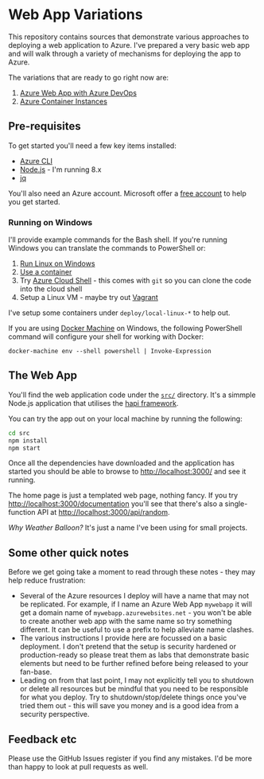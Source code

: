 # Web App Variations

This repository contains sources that demonstrate various approaches to deploying a web application to Azure. I've prepared a very basic web app
and will walk through a variety of mechanisms for deploying the app to
Azure.

The variations that are ready to go right now are:

1. [Azure Web App with Azure DevOps](deploy/azure-webapp-arm)
1. [Azure Container Instances](deploy/azure-aci)

## Pre-requisites

To get started you'll need a few key items installed:

* [Azure CLI](https://docs.microsoft.com/en-us/cli/azure/install-azure-cli?view=azure-cli-latest)
* [Node.js](https://nodejs.org/en/) - I'm running 8.x
* [jq](https://stedolan.github.io/jq/download/)

You'll also need an Azure account. Microsoft offer a [free account](https://azure.microsoft.com/en-au/free/) to help you get started.

### Running on Windows

I'll provide example commands for the Bash shell. If you're running Windows you
can translate the commands to PowerShell or:

1. [Run Linux on Windows](https://docs.microsoft.com/en-us/windows/wsl/install-win10)
1. [Use a container](https://docs.docker.com/docker-for-windows/)
1. Try [Azure Cloud Shell](https://azure.microsoft.com/en-us/features/cloud-shell/) - this comes with `git` so you can clone the code into the cloud shell
1. Setup a Linux VM - maybe try out [Vagrant](https://www.vagrantup.com/)

I've setup some containers under `deploy/local-linux-*` to help out.

If you are using [Docker Machine](https://docs.docker.com/machine/install-machine/) on Windows, the following PowerShell command will configure your shell for working with Docker:

    docker-machine env --shell powershell | Invoke-Expression

## The Web App 

You'll find the web application code under the [`src/`](src/) directory. It's a simmple Node.js application that utilises the 
[hapi framework](https://hapijs.com/).

You can try the app out on your local machine by running the 
following:

```bash
cd src
npm install
npm start
```

Once all the dependencies have downloaded and the application has started you should be able to browse to [http://localhost:3000/](http://localhost:3000/) and see it running.

The home page is just a templated web page, nothing fancy. If you
try [http://localhost:3000/documentation](http://localhost:3000/documentation) you'll see that there's also a single-function API
at [http://localhost:3000/api/random](http://localhost:3000/api/random).

_Why Weather Balloon?_ It's just a name I've been using for 
small projects.

## Some other quick notes

Before we get going take a moment to read through these notes - they may help
reduce frustration:

* Several of the Azure resources I deploy will have a name that may not be 
replicated. For example, if I name an Azure Web App `mywebapp` it will get
a domain name of `mywebapp.azurewebsites.net` - you won't be able to create 
another web app with the same name so try something different. It can be 
useful to use a prefix to help alleviate name clashes.
* The various instructions I provide here are focussed on a basic deployment.
I don't pretend that the setup is security hardened or production-ready so
please treat them as labs that demonstrate basic elements but need to be further refined before being released to your fan-base.
* Leading on from that last point, I may not explicitly tell you to shutdown
or delete all resources but be mindful that you need to be responsible for what you deploy. Try to shutdown/stop/delete things once you've tried them out - this will save you money and is a good idea from a security perspective.

## Feedback etc

Please use the GitHub Issues register if you find any mistakes. I'd 
be more than happy to look at pull requests as well.
